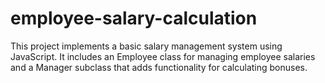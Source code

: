 # employee-salary-calculation
This project implements a basic salary management system using JavaScript. It includes an Employee class for managing employee salaries and a Manager subclass that adds functionality for calculating bonuses.
